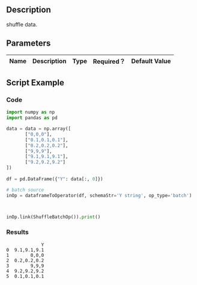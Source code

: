 ## Description
shuffle data.

## Parameters
| Name | Description | Type | Required？ | Default Value |
| --- | --- | --- | --- | --- |


## Script Example

### Code

```python
import numpy as np
import pandas as pd

data = data = np.array([
       ["0,0,0"],
       ["0.1,0.1,0.1"],
       ["0.2,0.2,0.2"],
       ["9,9,9"],
       ["9.1,9.1,9.1"],
       ["9.2,9.2,9.2"]
])
    
df = pd.DataFrame({"Y": data[:, 0]})

# batch source 
inOp = dataframeToOperator(df, schemaStr='Y string', op_type='batch')



inOp.link(ShuffleBatchOp()).print()

```

### Results

```
             Y
0  9.1,9.1,9.1
1        0,0,0
2  0.2,0.2,0.2
3        9,9,9
4  9.2,9.2,9.2
5  0.1,0.1,0.1
```
